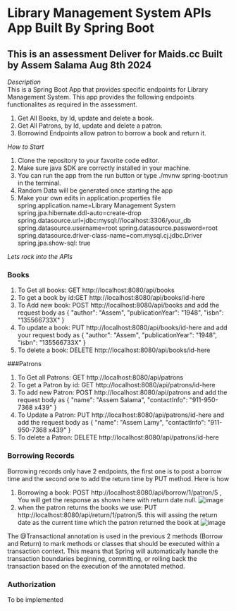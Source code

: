 # Library Management System APIs App Built By Spring Boot
## This is an assessment Deliver for Maids.cc Built by Assem Salama Aug 8th 2024

*Description*   
This is a Spring Boot App that provides specific endpoints for Library Management System. This app provides the following endpoints functionalites as required in the assessment.  
1. Get All Books, by Id, update and delete a book.
2. Get All Patrons, by Id, update and delete a patron.
3. Borrowind Endpoints allow patron to borrow a book and return it.

*How to Start*
1. Clone the repository to your favorite code editor.
2. Make sure java SDK are correctly installed in your machine.
3. You can run the app from the run button or type ./mvnw spring-boot:run in the terminal.
4. Random Data will be generated once starting the app
5. Make your own edits in application.properties file  
spring.application.name=Library Management System
spring.jpa.hibernate.ddl-auto=create-drop
spring.datasource.url=jdbc:mysql://localhost:3306/your_db
spring.datasource.username=root
spring.datasource.password=root
spring.datasource.driver-class-name=com.mysql.cj.jdbc.Driver
spring.jpa.show-sql: true


*Lets rock into the APIs*
### Books
1. To Get all books: GET http://localhost:8080/api/books
2. To get a book by id:GET http://localhost:8080/api/books/id-here
3. To Add new book: POST http://localhost:8080/api/books and add the request body as {
    "author": "Assem",
    "publicationYear": "1948",
    "isbn": "135566733X"
}
4. To update a book: PUT http://localhost:8080/api/books/id-here and add your request body as {
    "author": "Assem",
    "publicationYear": "1948",
    "isbn": "135566733X"
}
5. To delete a book: DELETE http://localhost:8080/api/books/id-here

###Patrons
1. To Get all Patrons: GET http://localhost:8080/api/patrons
2. To get a Patron by id: GET http://localhost:8080/api/patrons/id-here
3. To add new Patron: POST http://localhost:8080/api/patrons and add the request body as {
        "name": "Assem Salama",
        "contactInfo": "911-950-7368 x439"
}
4. To Update a Patron: PUT http://localhost:8080/api/patrons/id-here and add the request body as {
        "name": "Assem Lamy",
        "contactInfo": "911-950-7368 x439"
}
5. To delete a Patron: DELETE http://localhost:8080/api/patrons/id-here

### Borrowing Records
Borrowing records only have 2 endpoints, the first one is to post a borrow time and the second one to add the return time by PUT method. Here is how
1. Borrowing a book: POST http://localhost:8080/api/borrow/1/patron/5 , You will get the response as shown here
with return date null.
![image](https://github.com/user-attachments/assets/ae563e91-e2c3-4eea-811d-22e42d4851e9)
2. when the patron returns the books we use: PUT http://localhost:8080/api/return/1/patron/5. this will assing the return date as the current time which the patron returned the book at
![image](https://github.com/user-attachments/assets/2300708e-6cc2-4979-8439-f5faade0f9d6)

The @Transactional annotation is used in the previous 2 methods (Borrow and Return) to mark methods or classes that should be executed within a transaction context. This means that Spring will automatically handle the transaction boundaries beginning, committing, or rolling back the transaction based on the execution of the annotated method.

### Authorization
To be implemented
